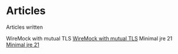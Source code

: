 # Articles
Articles written

WireMock with mutual TLS [WireMock with mutual TLS](wiremock-with-mutual-tls/README.md)
Minimal jre 21 [Minimal jre 21](minimal-jre-21/README.md)